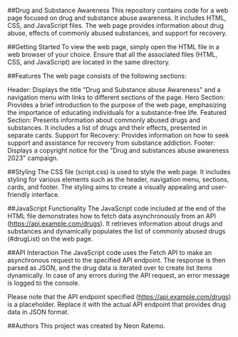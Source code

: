 ##Drug and Substance Awareness
This repository contains code for a web page focused on drug and substance abuse awareness. It includes HTML, CSS, and JavaScript files. The web page provides information about drug abuse, effects of commonly abused substances, and support for recovery.

##Getting Started
To view the web page, simply open the HTML file in a web browser of your choice. Ensure that all the associated files (HTML, CSS, and JavaScript) are located in the same directory.

##Features
The web page consists of the following sections:

Header: Displays the title "Drug and Substance abuse Awareness" and a navigation menu with links to different sections of the page.
Hero Section: Provides a brief introduction to the purpose of the web page, emphasizing the importance of educating individuals for a substance-free life.
Featured Section: Presents information about commonly abused drugs and substances. It includes a list of drugs and their effects, presented in separate cards.
Support for Recovery: Provides information on how to seek support and assistance for recovery from substance addiction.
Footer: Displays a copyright notice for the "Drug and substances abuse awareness 2023" campaign.

##Styling
The CSS file (script.css) is used to style the web page. It includes styling for various elements such as the header, navigation menu, sections, cards, and footer. The styling aims to create a visually appealing and user-friendly interface.

##JavaScript Functionality
The JavaScript code included at the end of the HTML file demonstrates how to fetch data asynchronously from an API (https://api.example.com/drugs). It retrieves information about drugs and substances and dynamically populates the list of commonly abused drugs (#drugList) on the web page.

##API Interaction
The JavaScript code uses the Fetch API to make an asynchronous request to the specified API endpoint. The response is then parsed as JSON, and the drug data is iterated over to create list items dynamically. In case of any errors during the API request, an error message is logged to the console.

Please note that the API endpoint specified (https://api.example.com/drugs) is a placeholder. Replace it with the actual API endpoint that provides drug data in JSON format.

##Authors
This project was created by Neon Ratemo.







